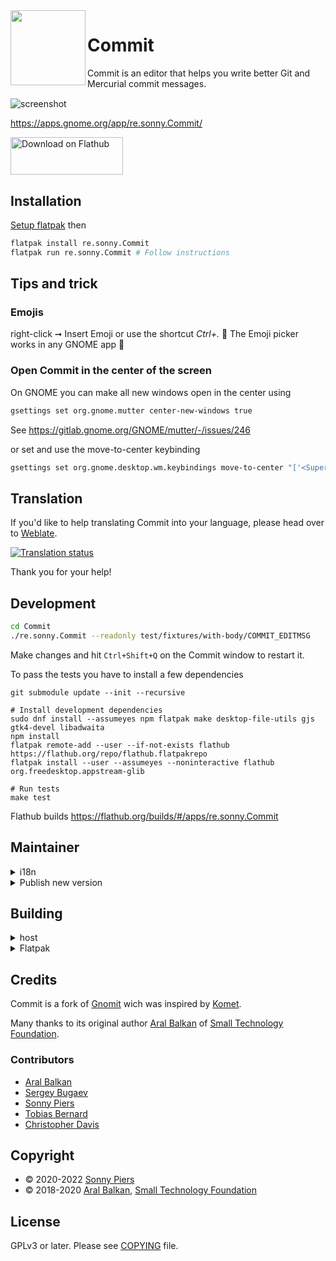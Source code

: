 <img style="vertical-align: middle;" src="data/icons/re.sonny.Commit.svg" width="120" height="120" align="left">

# Commit

Commit is an editor that helps you write better Git and Mercurial commit messages.<img style="vertical-align: middle;" src="data/icons/re.sonny.Commit-symbolic.svg" width="16" height="16">

![screenshot](data/screenshot.png)

https://apps.gnome.org/app/re.sonny.Commit/

<a href='https://flathub.org/apps/details/re.sonny.Commit'><img width='180' height='60' alt='Download on Flathub' src='https://flathub.org/assets/badges/flathub-badge-en.svg'/></a>

## Installation

[Setup flatpak](https://flatpak.org/setup/) then

```sh
flatpak install re.sonny.Commit
flatpak run re.sonny.Commit # Follow instructions
```

## Tips and trick

### Emojis

right-click ➞ Insert Emoji or use the shortcut _Ctrl+._ 🎉️
The Emoji picker works in any GNOME app 👣️

### Open Commit in the center of the screen

On GNOME you can make all new windows open in the center using

```sh
gsettings set org.gnome.mutter center-new-windows true
```

See https://gitlab.gnome.org/GNOME/mutter/-/issues/246

or set and use the move-to-center keybinding

```sh
gsettings set org.gnome.desktop.wm.keybindings move-to-center "['<Super><Control><Shift>Space']"
```

</details>

## Translation

If you'd like to help translating Commit into your language, please head over to [Weblate](https://hosted.weblate.org/engage/commit/).

<a href="https://hosted.weblate.org/engage/commit/">
  <img src="https://hosted.weblate.org/widgets/commit/-/commit/multi-auto.svg" alt="Translation status" />
</a>

Thank you for your help!

## Development

```sh
cd Commit
./re.sonny.Commit --readonly test/fixtures/with-body/COMMIT_EDITMSG
```

Make changes and hit `Ctrl+Shift+Q` on the Commit window to restart it.

To pass the tests you have to install a few dependencies

```
git submodule update --init --recursive

# Install development dependencies
sudo dnf install --assumeyes npm flatpak make desktop-file-utils gjs gtk4-devel libadwaita
npm install
flatpak remote-add --user --if-not-exists flathub https://flathub.org/repo/flathub.flatpakrepo
flatpak install --user --assumeyes --noninteractive flathub org.freedesktop.appstream-glib

# Run tests
make test
```

Flathub builds https://flathub.org/builds/#/apps/re.sonny.Commit

## Maintainer

<details>

  <summary>i18n</summary>

```sh
# To update the pot file
# xgettext -f po/POTFILES -o po/re.sonny.Commit.pot --no-wrap -cTRANSLATORS --from-code=UTF-8
# sed -i "s/Project-Id-Version: PACKAGE VERSION/Project-Id-Version: re.sonny.Commit/" po/re.sonny.Commit.pot
meson compile re.sonny.Commit-pot -C _build


# To create a translation
# msginit -i po/re.sonny.Commit.pot -o po/fr.po -l fr_FR.UTF-8
echo -n " fr" >> po/LINGUAS
meson compile re.sonny.Commit-update-po -C _build

# To update translations
# msgmerge -U po/*.po po/re.sonny.Commit.pot
meson compile re.sonny.Commit-update-po -C _build
```

See https://github.com/sonnyp/Commit/pull/14#issuecomment-894070878

</details>

<details>

<summary>Publish new version</summary>

- `meson compile re.sonny.Commit-update-po -C _build`
- Update version in `meson.build`
- git tag
- flathub

</details>

## Building

<details>
  <summary>host</summary>

```sh
cd Commit
meson --prefix $PWD/install build
ninja -C build install
```

</details>

<details>
  <summary>Flatpak</summary>

Use [GNOME Builder](https://wiki.gnome.org/Apps/Builder) or

```sh
cd Commit
flatpak-builder --user --force-clean --repo=repo --install-deps-from=flathub flatpak re.sonny.Commit.json
flatpak --user remote-add --no-gpg-verify --if-not-exists Commit repo
flatpak --user install --reinstall --assumeyes Commit re.sonny.Commit
```

</details>

## Credits

Commit is a fork of [Gnomit](https://github.com/small-tech/gnomit/) wich was inspired by [Komet](https://github.com/zorgiepoo/Komet).

Many thanks to its original author [Aral Balkan](https://ar.al) of [Small Technology Foundation](https://small-tech.org).

### Contributors

- [Aral Balkan](https://ar.al)
- [Sergey Bugaev](https://mastodon.technology/@bugaevc)
- [Sonny Piers](https://github.com/sonnyp)
- [Tobias Bernard](https://tobiasbernard.com/)
- [Christopher Davis](https://social.libre.fi/brainblasted)

## Copyright

- © 2020-2022 [Sonny Piers](https://github.com/sonnyp)
- © 2018-2020 [Aral Balkan](https://ar.al), [Small Technology Foundation](https://small-tech.org)

## License

GPLv3 or later. Please see [COPYING](COPYING) file.
